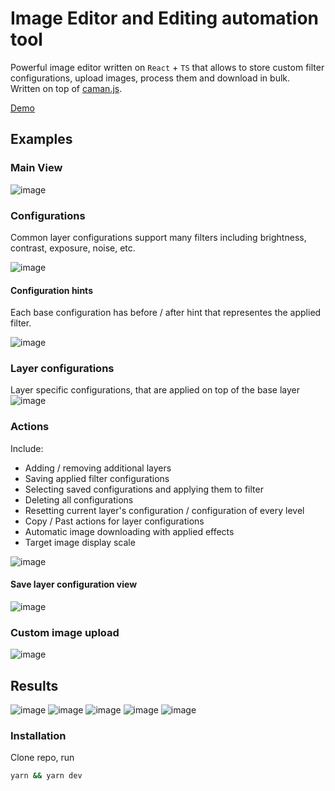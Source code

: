 # Image Editor and Editing automation tool

Powerful image editor written on `React` + `TS` that allows to store custom filter configurations, upload images, process them and download in bulk.\
Written on top of [caman.js](http://camanjs.com/).

[Demo](https://image-manipulation-eight.vercel.app/)

## Examples
### Main View
![image](https://user-images.githubusercontent.com/53301511/152890252-45232b92-ce63-4c61-bfb4-662d682dfc7b.png)
### Configurations
Common layer configurations support many filters including brightness, contrast, exposure, noise, etc.

![image](https://user-images.githubusercontent.com/53301511/152890394-c6ee3b42-5152-4193-9e97-b3960c3ad8cd.png)
#### Configuration hints
Each base configuration has before / after hint that representes the applied filter. 

![image](https://user-images.githubusercontent.com/53301511/159764466-fbf8d585-536a-435f-8008-8139d3158bde.png)

### Layer configurations
Layer specific configurations, that are applied on top of the base layer
![image](https://user-images.githubusercontent.com/53301511/152890495-3dee2113-1bf5-43b1-a73e-882714cd9c39.png)

### Actions
Include:
* Adding / removing additional layers
* Saving applied filter configurations
* Selecting saved configurations and applying them to filter
* Deleting all configurations
* Resetting current layer's configuration / configuration of every level
* Copy / Past actions for layer configurations
* Automatic image downloading with applied effects 
* Target image display scale

![image](https://user-images.githubusercontent.com/53301511/159763618-ca2c6409-8b05-4b86-9acd-168f752363f7.png)
#### Save layer configuration view
![image](https://user-images.githubusercontent.com/53301511/152891038-996160f2-3e28-4c49-8dba-5e16e60a82e8.png)
### Custom image upload
![image](https://user-images.githubusercontent.com/53301511/152892284-a967d2fd-9ceb-4112-819e-b5af1b4e0a0d.png)


## Results
![image](https://user-images.githubusercontent.com/53301511/152891243-d4ea0340-82ea-4951-bca2-401961c52245.png)
![image](https://user-images.githubusercontent.com/53301511/152891467-3dd91708-abc2-45b2-8369-d4ab1d4aa567.png)
![image](https://user-images.githubusercontent.com/53301511/152891601-e5285a78-d98e-4fa5-9a43-da6cf39f98de.png)
![image](https://user-images.githubusercontent.com/53301511/152891915-120f1c58-775f-4032-90c6-d4673564ed3b.png)
![image](https://user-images.githubusercontent.com/53301511/152891977-387ba85f-6bdc-4f9a-9c29-cc68fd68244d.png)

### Installation
Clone repo, run
```bash
yarn && yarn dev
```
